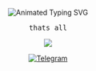 <p align="center">
  <img src="https://readme-typing-svg.demolab.com?font=Fira+Code&weight=600&size=26&duration=1&pause=1&color=5D8FF3&center=true&vCenter=true&random=false&width=435&lines=Alexey+%7C+finansist1" alt="Animated Typing SVG" />
</p>

<p align="center">
  <samp>
    thats all
  </samp>
</p>

<p align="center">
  <a href="https://skillicons.dev">
    <img src="https://skillicons.dev/icons?i=python,git,postgresql,linux" />
  </a>
</p>

<p align="center">
  <a href="https://t.me/financisst">
    <img src="https://img.shields.io/badge/Telegram-@financisst-5D8FF3?style=flat-square&logo=telegram" alt="Telegram" />
  </a>
</p>
